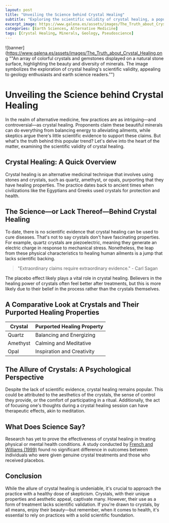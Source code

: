 ```yaml
---
layout: post
title: "Unveiling the Science behind Crystal Healing"
subtitle: "Exploring the scientific validity of crystal healing, a popular trend in alternative medicine."
excerpt_image: https://www.galena.es/assets/images/The_Truth_about_Crystal_Healing.png
categories: [Earth Sciences, Alternative Medicine]
tags: [Crystal Healing, Minerals, Geology, Pseudoscience]
---
```


![banner](https://www.galena.es/assets/images/The_Truth_about_Crystal_Healing.png ""An array of colorful crystals and gemstones displayed on a natural stone surface, highlighting the beauty and diversity of minerals. The image symbolizes the exploration of crystal healing's scientific validity, appealing to geology enthusiasts and earth science readers."")

# Unveiling the Science behind Crystal Healing

In the realm of alternative medicine, few practices are as intriguing—and controversial—as crystal healing. Proponents claim these beautiful minerals can do everything from balancing energy to alleviating ailments, while skeptics argue there's little scientific evidence to support these claims. But what's the truth behind this popular trend? Let's delve into the heart of the matter, examining the scientific validity of crystal healing.

## Crystal Healing: A Quick Overview

Crystal healing is an alternative medicinal technique that involves using stones and crystals, such as quartz, amethyst, or opals, purporting that they have healing properties. The practice dates back to ancient times when civilizations like the Egyptians and Greeks used crystals for protection and health.

## The Science—or Lack Thereof—Behind Crystal Healing

To date, there is no scientific evidence that crystal healing can be used to cure diseases. That's not to say crystals don't have fascinating properties. For example, quartz crystals are piezoelectric, meaning they generate an electric charge in response to mechanical stress. Nonetheless, the leap from these physical characteristics to healing human ailments is a jump that lacks scientific backing.

> "Extraordinary claims require extraordinary evidence." - Carl Sagan

The placebo effect likely plays a vital role in crystal healing. Believers in the healing power of crystals often feel better after treatments, but this is more likely due to their belief in the process rather than the crystals themselves.

## A Comparative Look at Crystals and Their Purported Healing Properties

| Crystal | Purported Healing Property |
|---------|----------------------------|
| Quartz  | Balancing and Energizing   |
| Amethyst| Calming and Meditative     |
| Opal    | Inspiration and Creativity |

## The Allure of Crystals: A Psychological Perspective

Despite the lack of scientific evidence, crystal healing remains popular. This could be attributed to the aesthetics of the crystals, the sense of control they provide, or the comfort of participating in a ritual. Additionally, the act of focusing one's thoughts during a crystal healing session can have therapeutic effects, akin to meditation.

## What Does Science Say?

Research has yet to prove the effectiveness of crystal healing in treating physical or mental health conditions. A study conducted by [French and Williams (1999)](https://pubmed.ncbi.nlm.nih.gov/10487785/) found no significant difference in outcomes between individuals who were given genuine crystal treatments and those who received placebos.

## Conclusion

While the allure of crystal healing is undeniable, it's crucial to approach the practice with a healthy dose of skepticism. Crystals, with their unique properties and aesthetic appeal, captivate many. However, their use as a form of treatment lacks scientific validation. If you're drawn to crystals, by all means, enjoy their beauty—but remember, when it comes to health, it's essential to rely on practices with a solid scientific foundation.